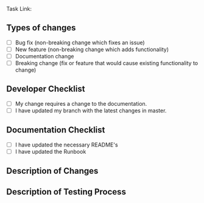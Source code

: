<!-- Plase update the GitHub commit summary with a 1-line <80 char desc -->
Task Link: <!-- Provide link to Trello card/GitHub Issue/etc -->
## Types of changes
<!--- What types of changes does your code introduce? Put an `x` in all the boxes that apply: -->
- [ ] Bug fix (non-breaking change which fixes an issue)
- [ ] New feature (non-breaking change which adds functionality)
- [ ] Documentation change
- [ ] Breaking change (fix or feature that would cause existing functionality to change)

## Developer Checklist

- [ ] My change requires a change to the documentation.
- [ ] I have updated my branch with the latest changes in master.

## Documentation Checklist

- [ ] I have updated the necessary README's
- [ ] I have updated the Runbook

## Description of Changes

<!-- Describe the proposed changes -->

## Description of Testing Process

<!-- How the changes were tested ( this can be a unit test or a functional test depending on the changes ) -->

